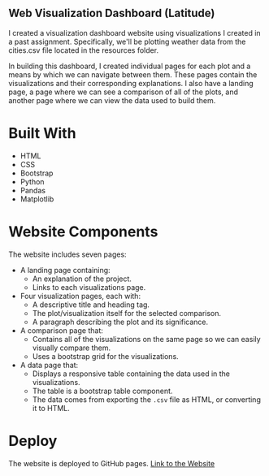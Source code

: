 ## Web Visualization Dashboard (Latitude)

I created a visualization dashboard website using visualizations I created in a past assignment. Specifically, we'll be plotting weather data from the cities.csv file located in the resources folder. 

In building this dashboard, I created individual pages for each plot and a means by which we can navigate between them. These pages contain the visualizations and their corresponding explanations. I also have a landing page, a page where we can see a comparison of all of the plots, and another page where we can view the data used to build them.

# Built With
* HTML
* CSS
* Bootstrap
* Python 
* Pandas
* Matplotlib

# Website Components

The website includes seven pages:

* A landing page containing:
  * An explanation of the project.
  * Links to each visualizations page.
* Four visualization pages, each with:
  * A descriptive title and heading tag.
  * The plot/visualization itself for the selected comparison.
  * A paragraph describing the plot and its significance.
* A comparison page that:
  * Contains all of the visualizations on the same page so we can easily visually compare them.
  * Uses a bootstrap grid for the visualizations.
* A data page that:
  * Displays a responsive table containing the data used in the visualizations.
  * The table is a bootstrap table component.
  * The data comes from exporting the `.csv` file as HTML, or converting it to HTML. 


# Deploy
The website is deployed to GitHub pages.
[Link to the Website](https://cvavoulis.github.io/Climate-Website/)

